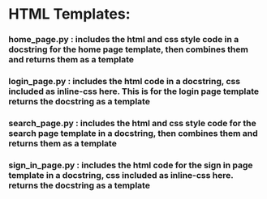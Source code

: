 # HTML Templates:

### home_page.py : includes the html and css style code in a docstring for the home page template, then combines them and returns them as a template

### login_page.py : includes the html code in a docstring, css included as inline-css here. This is for the login page template returns the docstring as a template

### search_page.py : includes the html and css style code for the search page template in a docstring, then combines them and returns them as a template

### sign_in_page.py : includes the html code for the sign in page template in a docstring, css included as inline-css here. returns the docstring as a template